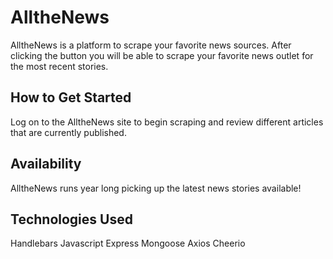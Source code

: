 # AlltheNews

AlltheNews is a platform to scrape your favorite news sources.  After clicking the button you will be able to scrape your favorite news outlet for the most recent stories.

## How to Get Started
Log on to the AlltheNews site to begin scraping and review different articles that are currently published.

## Availability
AlltheNews runs year long picking up the latest news stories available!

## Technologies Used
Handlebars
Javascript
Express
Mongoose
Axios
Cheerio

